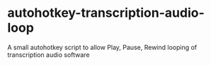 autohotkey-transcription-audio-loop
===================================

A small autohotkey script to allow Play, Pause, Rewind looping of transcription audio software
